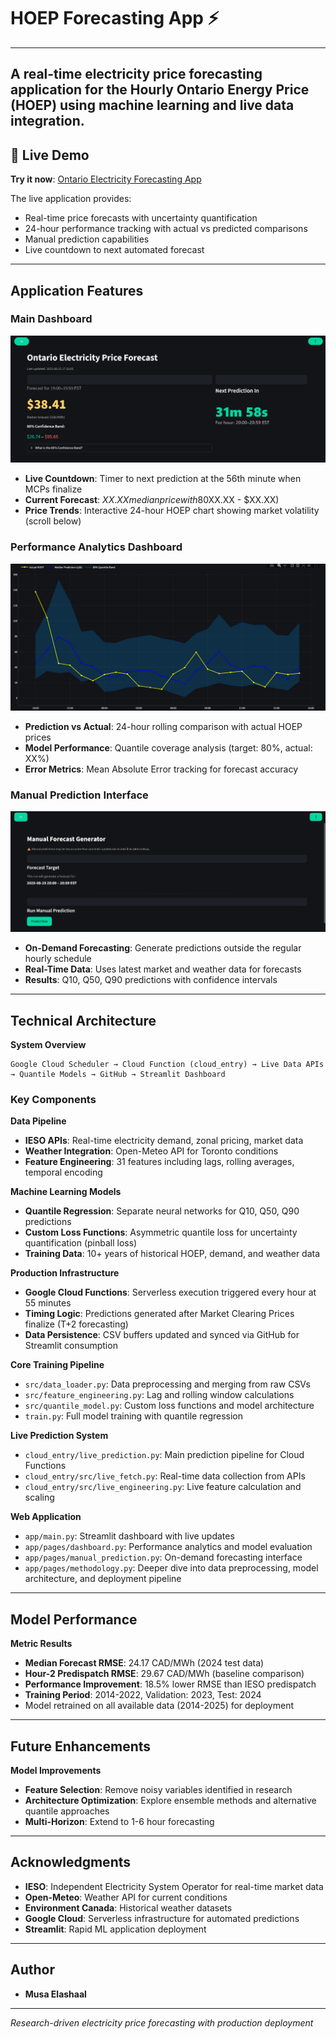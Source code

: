 # HOEP Forecasting App ⚡
---
A real-time electricity price forecasting application for the Hourly Ontario Energy Price (HOEP) using machine learning and live data integration.
---

## 🚀 Live Demo

**Try it now**: [Ontario Electricity Forecasting App](https://hoep-forecasting-app.onrender.com/)

The live application provides:
- Real-time price forecasts with uncertainty quantification
- 24-hour performance tracking with actual vs predicted comparisons  
- Manual prediction capabilities
- Live countdown to next automated forecast

---
## Application Features

### Main Dashboard
![Homepage](assets/home_page)

- **Live Countdown**: Timer to next prediction at the 56th minute when MCPs finalize
- **Current Forecast**: $XX.XX median price with 80% confidence band ($XX.XX - $XX.XX)
- **Price Trends**: Interactive 24-hour HOEP chart showing market volatility (scroll below)

### Performance Analytics Dashboard
![Actual vs Predicted](assets/plot)

- **Prediction vs Actual**: 24-hour rolling comparison with actual HOEP prices
- **Model Performance**: Quantile coverage analysis (target: 80%, actual: XX%)
- **Error Metrics**: Mean Absolute Error tracking for forecast accuracy

### Manual Prediction Interface
![Manual Prediction](assets/manualprediction)

- **On-Demand Forecasting**: Generate predictions outside the regular hourly schedule
- **Real-Time Data**: Uses latest market and weather data for forecasts
- **Results**: Q10, Q50, Q90 predictions with confidence intervals
---

## Technical Architecture

**System Overview**
```
Google Cloud Scheduler → Cloud Function (cloud_entry) → Live Data APIs → Quantile Models → GitHub → Streamlit Dashboard
```

### Key Components

**Data Pipeline**
- **IESO APIs**: Real-time electricity demand, zonal pricing, market data
- **Weather Integration**: Open-Meteo API for Toronto conditions
- **Feature Engineering**: 31 features including lags, rolling averages, temporal encoding

**Machine Learning Models**
- **Quantile Regression**: Separate neural networks for Q10, Q50, Q90 predictions
- **Custom Loss Functions**: Asymmetric quantile loss for uncertainty quantification (pinball loss)
- **Training Data**: 10+ years of historical HOEP, demand, and weather data

**Production Infrastructure**
- **Google Cloud Functions**: Serverless execution triggered every hour at 55 minutes
- **Timing Logic**: Predictions generated after Market Clearing Prices finalize (T+2 forecasting)
- **Data Persistence**: CSV buffers updated and synced via GitHub for Streamlit consumption 


**Core Training Pipeline**
- `src/data_loader.py`: Data preprocessing and merging from raw CSVs
- `src/feature_engineering.py`: Lag and rolling window calculations
- `src/quantile_model.py`: Custom loss functions and model architecture
- `train.py`: Full model training with quantile regression


**Live Prediction System**
- `cloud_entry/live_prediction.py`: Main prediction pipeline for Cloud Functions
- `cloud_entry/src/live_fetch.py`: Real-time data collection from APIs
- `cloud_entry/src/live_engineering.py`: Live feature calculation and scaling

**Web Application**
- `app/main.py`: Streamlit dashboard with live updates
- `app/pages/dashboard.py`: Performance analytics and model evaluation
- `app/pages/manual_prediction.py`: On-demand forecasting interface
- `app/pages/methodology.py`: Deeper dive into data preprocessing, model architecture, and deployment pipeline

</details>

---

## Model Performance

**Metric Results**
- **Median Forecast RMSE**: 24.17 CAD/MWh (2024 test data)
- **Hour-2 Predispatch RMSE**: 29.67 CAD/MWh (baseline comparison)
- **Performance Improvement**: 18.5% lower RMSE than IESO predispatch
- **Training Period**: 2014-2022, Validation: 2023, Test: 2024
- Model retrained on all available data (2014-2025) for deployment
  
---

## Future Enhancements

**Model Improvements**
- **Feature Selection**: Remove noisy variables identified in research
- **Architecture Optimization**: Explore ensemble methods and alternative quantile approaches
- **Multi-Horizon**: Extend to 1-6 hour forecasting
---

## Acknowledgments

- **IESO**: Independent Electricity System Operator for real-time market data
- **Open-Meteo**: Weather API for current conditions  
- **Environment Canada**: Historical weather datasets
- **Google Cloud**: Serverless infrastructure for automated predictions
- **Streamlit**: Rapid ML application deployment

---

## Author
- **Musa Elashaal**
---

*Research-driven electricity price forecasting with production deployment*
